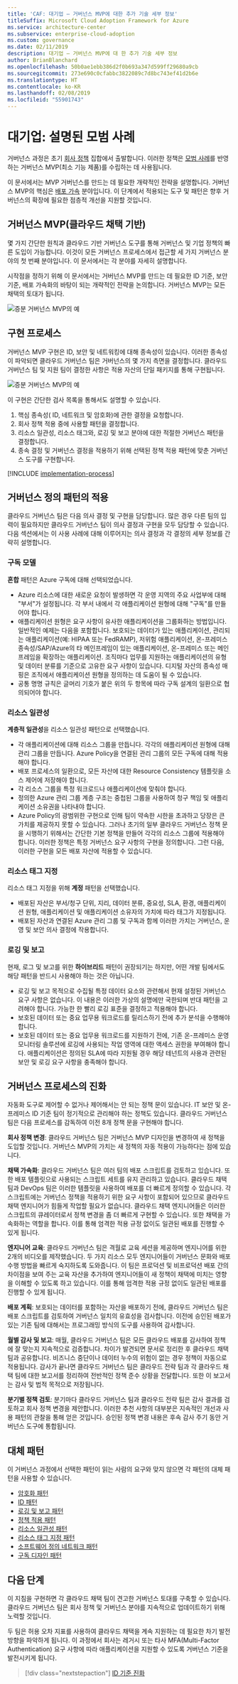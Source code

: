 ```yaml
---
title: 'CAF: 대기업 – 거버넌스 MVP에 대한 추가 기술 세부 정보'
titleSuffix: Microsoft Cloud Adoption Framework for Azure
ms.service: architecture-center
ms.subservice: enterprise-cloud-adoption
ms.custom: governance
ms.date: 02/11/2019
description: 대기업 – 거버넌스 MVP에 대 한 추가 기술 세부 정보
author: BrianBlanchard
ms.openlocfilehash: 50b0ae1ebb386d2f0b693a347d599ff29680a9cb
ms.sourcegitcommit: 273e690c0cfabbc3822089c7d8bc743ef41d2b6e
ms.translationtype: HT
ms.contentlocale: ko-KR
ms.lasthandoff: 02/08/2019
ms.locfileid: "55901743"
---
```

# <a name="large-enterprise-best-practice-explained"></a>대기업: 설명된 모범 사례

거버넌스 과정은 초기 [회사 정책](./initial-corporate-policy.md) 집합에서 출발합니다. 이러한 정책은 [모범 사례](./overview.md)를 반영하는 거버넌스 MVP(최소 기능 제품)를 수립하는 데 사용됩니다.

이 문서에서는 MVP 거버넌스를 만드는 데 필요한 개략적인 전략을 설명합니다. 거버넌스 MVP의 핵심은 [배포 가속](../../deployment-acceleration/overview.md) 분야입니다. 이 단계에서 적용되는 도구 및 패턴은 향후 거버넌스의 확장에 필요한 점층적 개선을 지원할 것입니다.

## <a name="governance-mvp-cloud-adoption-foundation"></a>거버넌스 MVP(클라우드 채택 기반)

몇 가지 간단한 원칙과 클라우드 기반 거버넌스 도구를 통해 거버넌스 및 기업 정책의 빠른 도입이 가능합니다. 이것이 모든 거버넌스 프로세스에서 접근할 세 가지 거버넌스 분야의 첫 번째 분야입니다. 이 문서에서는 각 분야를 자세히 설명합니다.

시작점을 정하기 위해 이 문서에서는 거버넌스 MVP를 만드는 데 필요한 ID 기준, 보안 기준, 배포 가속화의 바탕이 되는 개략적인 전략을 논의합니다. 거버넌스 MVP는 모든 채택의 토대가 됩니다.

![증분 거버넌스 MVP의 예](../../../_images/governance/governance-mvp.png)

## <a name="implementation-process"></a>구현 프로세스

거버넌스 MVP 구현은 ID, 보안 및 네트워킹에 대해 종속성이 있습니다. 이러한 종속성이 파악되면 클라우드 거버넌스 팀은 거버넌스의 몇 가지 측면을 결정합니다. 클라우드 거버넌스 팀 및 지원 팀이 결정한 사항은 적용 자산의 단일 패키지를 통해 구현됩니다.

![증분 거버넌스 MVP의 예](../../../_images/governance/governance-mvp-implementation-flow.png)

이 구현은 간단한 검사 목록을 통해서도 설명할 수 있습니다.

1. 핵심 종속성( ID, 네트워크 및 암호화)에 관한 결정을 요청합니다.
2. 회사 정책 적용 중에 사용할 패턴을 결정합니다.
3. 리소스 일관성, 리소스 태그와, 로깅 및 보고 분야에 대한 적절한 거버넌스 패턴을 결정합니다.
4. 종속 결정 및 거버넌스 결정을 적용하기 위해 선택된 정책 적용 패턴에 맞춘 거버넌스 도구를 구현합니다.

[!INCLUDE [implementation-process](../../../../../includes/cloud-adoption/governance/implementation-process.md)]

## <a name="application-of-governance-defined-patterns"></a>거버넌스 정의 패턴의 적용

클라우드 거버넌스 팀은 다음 의사 결정 및 구현을 담당합니다. 많은 경우 다른 팀의 입력이 필요하지만 클라우드 거버넌스 팀이 의사 결정과 구현을 모두 담당할 수 있습니다. 다음 섹션에서는 이 사용 사례에 대해 이루어지는 의사 결정과 각 결정의 세부 정보를 간략히 설명합니다.

### <a name="subscription-model"></a>구독 모델

**혼합** 패턴은 Azure 구독에 대해 선택되었습니다.

- Azure 리소스에 대한 새로운 요청이 발생하면 각 운영 지역의 주요 사업부에 대해 "부서"가 설정됩니다. 각 부서 내에서 각 애플리케이션 원형에 대해 "구독"를 만들어야 합니다.
- 애플리케이션 원형은 요구 사항이 유사한 애플리케이션을 그룹화하는 방법입니다. 일반적인 예제는 다음을 포함합니다. 보호되는 데이터가 있는 애플리케이션, 관리되는 애플리케이션(예: HIPAA 또는 FedRAMP), 저위험 애플리케이션, 온-프레미스 종속성/SAP/Azure의 타 메인프레임이 있는 애플리케이션, 온-프레미스 또는 메인프레임을 확장하는 애플리케이션. 조직마다 업무를 지원하는 애플리케이션의 유형 및 데이터 분류를 기준으로 고유한 요구 사항이 있습니다. 디지털 자산의 종속성 매핑은 조직에서 애플리케이션 원형을 정의하는 데 도움이 될 수 있습니다.
- 공통 명명 규칙은 글머리 기호가 붙은 위의 두 항목에 따라 구독 설계의 일환으로 협의되어야 합니다.

### <a name="resource-consistency"></a>리소스 일관성

**계층적 일관성**을 리소스 일관성 패턴으로 선택했습니다.

- 각 애플리케이션에 대해 리소스 그룹을 만듭니다. 각각의 애플리케이션 원형에 대해 관리 그룹을 만듭니다. Azure Policy을 연결된 관리 그룹의 모든 구독에 대해 적용해야 합니다.
- 배포 프로세스의 일환으로, 모든 자산에 대한 Resource Consistency 템플릿을 소스 제어에 저장해야 합니다.
- 각 리소스 그룹을 특정 워크로드나 애플리케이션에 맞춰야 합니다.
- 정의한 Azure 관리 그룹 계층 구조는 중첩된 그룹을 사용하여 청구 책임 및 애플리케이션 소유권을 나타내야 합니다.
- Azure Policy의 광범위한 구현으로 인해 팀이 약속한 시한을 초과하고 당장은 큰 가치를 제공하지 못할 수 있습니다. 그러나 초기의 일부 클라우드 거버넌스 정책 문을 시행하기 위해서는 간단한 기본 정책을 만들어 각각의 리소스 그룹에 적용해야 합니다. 이러한 정책은 특정 거버넌스 요구 사항의 구현을 정의합니다. 그런 다음, 이러한 구현을 모든 배포 자산에 적용할 수 있습니다.

### <a name="resource-tagging"></a>리소스 태그 지정

리소스 태그 지정을 위해 **계정** 패턴을 선택했습니다.

- 배포된 자산은 부서/청구 단위, 지리, 데이터 분류, 중요성, SLA, 환경, 애플리케이션 원형, 애플리케이션 및 애플리케이션 소유자의 가치에 따라 태그가 지정됩니다.
- 배포된 자산과 연결된 Azure 관리 그룹 및 구독과 함께 이러한 가치는 거버넌스, 운영 및 보안 의사 결정에 작용합니다.

### <a name="logging-and-reporting"></a>로깅 및 보고

현재, 로그 및 보고를 위한 **하이브리드** 패턴이 권장되기는 하지만, 어떤 개발 팀에서도 해당 패턴을 반드시 사용해야 하는 것은 아닙니다.

- 로깅 및 보고 목적으로 수집될 특정 데이터 요소와 관련해서 현재 설정된 거버넌스 요구 사항은 없습니다. 이 내용은 이러한 가상의 설명에만 국한되며 반대 패턴을 고려해야 합니다. 가능한 한 빨리 로깅 표준을 결정하고 적용해야 합니다.
- 보호된 데이터 또는 중요 업무용 워크로드를 릴리스하기 전에 추가 분석을 수행해야 합니다.
- 보호된 데이터 또는 중요 업무용 워크로드를 지원하기 전에, 기존 온-프레미스 운영 모니터링 솔루션에 로깅에 사용되는 작업 영역에 대한 액세스 권한을 부여해야 합니다. 애플리케이션은 정의된 SLA에 따라 지원될 경우 해당 테넌트의 사용과 관련된 보안 및 로깅 요구 사항을 충족해야 합니다.

## <a name="evolution-of-governance-processes"></a>거버넌스 프로세스의 진화

자동화 도구로 제어할 수 없거나 제어해서는 안 되는 정책 문이 있습니다. IT 보안 및 온-프레미스 ID 기준 팀이 정기적으로 관리해야 하는 정책도 있습니다. 클라우드 거버넌스 팀은 다음 프로세스를 감독하여 이전 8개 정책 문을 구현해야 합니다.

**회사 정책 변경**: 클라우드 거버넌스 팀은 거버넌스 MVP 디자인을 변경하여 새 정책을 도입할 것입니다. 거버넌스 MVP의 가치는 새 정책의 자동 적용이 가능하다는 점에 있습니다.

**채택 가속화**: 클라우드 거버넌스 팀은 여러 팀의 배포 스크립트를 검토하고 있습니다. 또한 배포 템플릿으로 사용되는 스크립트 세트를 유지 관리하고 있습니다. 클라우드 채택 팀과 DevOps 팀은 이러한 템플릿을 사용하여 배포를 더 빠르게 정의할 수 있습니다. 각 스크립트에는 거버넌스 정책을 적용하기 위한 요구 사항이 포함되어 있으므로 클라우드 채택 엔지니어가 힘들게 작업할 필요가 없습니다. 클라우드 채택 엔지니어들은 이러한 스크립트의 큐레이터로서 정책 변경을 좀 더 빠르게 구현할 수 있습니다. 또한 채택을 가속화하는 역할을 합니다. 이를 통해 엄격한 적용 규정 없이도 일관된 배포를 진행할 수 있게 됩니다.

**엔지니어 교육**: 클라우드 거버넌스 팀은 격월로 교육 세션을 제공하며 엔지니어를 위한 2개의 비디오를 제작했습니다. 두 가지 리소스 모두 엔지니어들이 거버넌스 문화와 배포 수행 방법을 빠르게 숙지하도록 도와줍니다. 이 팀은 프로덕션 및 비프로덕션 배포 간의 차이점을 보여 주는 교육 자산을 추가하여 엔지니어들이 새 정책이 채택에 미치는 영향을 이해할 수 있도록 하고 있습니다. 이를 통해 엄격한 적용 규정 없이도 일관된 배포를 진행할 수 있게 됩니다.

**배포 계획**: 보호되는 데이터를 포함하는 자산을 배포하기 전에, 클라우드 거버넌스 팀은 배포 스크립트를 검토하여 거버넌스 일치의 유효성을 검사합니다. 이전에 승인된 배포가 있는 기존 팀에 대해서는 프로그래밍 방식의 도구를 사용하여 감사합니다.

**월별 감사 및 보고**: 매월, 클라우드 거버넌스 팀은 모든 클라우드 배포를 감사하여 정책에 잘 맞는지 지속적으로 검증합니다. 차이가 발견되면 문서로 정리한 후 클라우드 채택 팀과 공유합니다. 비즈니스 중단이나 데이터 누수의 위험이 없는 경우 정책이 자동으로 적용됩니다. 감사가 끝나면 클라우드 거버넌스 팀은 클라우드 전략 팀과 각 클라우드 채택 팀에 대한 보고서를 정리하여 전반적인 정책 준수 상황을 전달합니다. 또한 이 보고서는 감사 및 법적 목적으로 저장됩니다.

**분기별 정책 검토**: 분기마다 클라우드 거버넌스 팀과 클라우드 전략 팀은 감사 결과를 검토하고 회사 정책 변경을 제안합니다. 이러한 추천 사항의 대부분은 지속적인 개선과 사용 패턴의 관찰을 통해 얻은 것입니다. 승인된 정책 변경 내용은 후속 감사 주기 동안 거버넌스 도구에 통합됩니다.

## <a name="alternative-patterns"></a>대체 패턴

이 거버넌스 과정에서 선택한 패턴이 읽는 사람의 요구와 맞지 않으면 각 패턴의 대체 패턴을 사용할 수 있습니다.

- [암호화 패턴](../../../decision-guides/encryption/overview.md)
- [ID 패턴](../../../decision-guides/identity/overview.md)
- [로깅 및 보고 패턴](../../../decision-guides/log-and-report/overview.md)
- [정책 적용 패턴](../../../decision-guides/policy-enforcement/overview.md)
- [리소스 일관성 패턴](../../../decision-guides/resource-consistency/overview.md)
- [리소스 태그 지정 패턴](../../../decision-guides/resource-tagging/overview.md)
- [소프트웨어 정의 네트워크 패턴](../../../decision-guides/software-defined-network/overview.md)
- [구독 디자인 패턴](../../../decision-guides/subscriptions/overview.md)

## <a name="next-steps"></a>다음 단계

이 지침을 구현하면 각 클라우드 채택 팀이 견고한 거버넌스 토대를 구축할 수 있습니다. 클라우드 거버넌스 팀은 회사 정책 및 거버넌스 분야를 지속적으로 업데이트하기 위해 노력할 것입니다.

두 팀은 허용 오차 지표를 사용하여 클라우드 채택을 계속 지원하는 데 필요한 차기 발전 방향을 파악하게 됩니다. 이 과정에서 회사는 레거시 또는 타사 MFA(Multi-Factor Authentication) 요구 사항에 따라 애플리케이션을 지원할 수 있도록 거버넌스 기준을 발전시키게 됩니다.

> [!div class="nextstepaction"]
> [ID 기준 진화](./identity-baseline-evolution.md)
